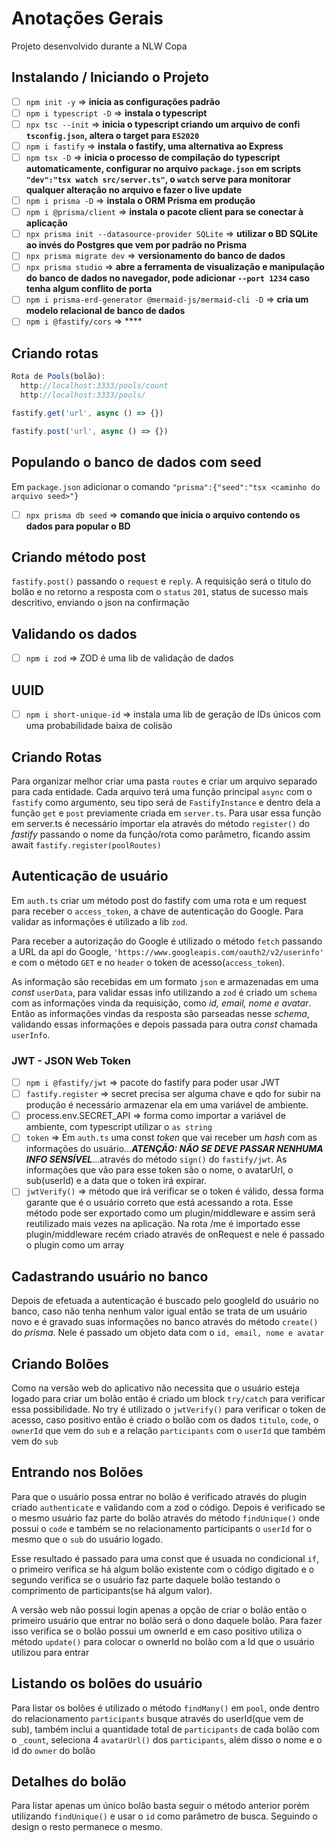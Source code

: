 # Anotações Gerais

Projeto desenvolvido durante a NLW Copa

## Instalando / Iniciando o Projeto

- [ ] ``npm init -y`` => **inicia as configurações padrão**
- [ ] ``npm i typescript -D`` => **instala o typescript**
- [ ] ``npx tsc --init`` => **inicia o typescript criando um arquivo de confi ``tsconfig.json``, altera o target para ``ES2020``**
- [ ] ``npm i fastify`` => **instala o fastify, uma alternativa ao Express**
- [ ] ``npm tsx -D`` => **inicia o processo de compilação do typescript automaticamente, configurar no arquivo ``package.json`` em scripts ``"dev":"tsx watch src/server.ts"``, o ``watch`` serve para monitorar qualquer alteração no arquivo e fazer o live update**
- [ ] ``npm i prisma -D`` => **instala o ORM Prisma em produção**
- [ ] ``npm i @prisma/client`` => **instala o pacote client para se conectar à aplicação**
- [ ] ``npx prisma init --datasource-provider SQLite`` => **utilizar o BD SQLite ao invés do Postgres que vem por padrão no Prisma**
- [ ] ``npx prisma migrate dev`` => **versionamento do banco de dados**
- [ ] ``npx prisma studio`` => **abre a ferramenta de visualização e manipulação do banco de dados no navegador, pode adicionar ``--port 1234`` caso tenha algum conflito de porta**
- [ ] ``npm i prisma-erd-generator @mermaid-js/mermaid-cli -D`` => **cria um modelo relacional de banco de dados**
- [ ] ``npm i @fastify/cors`` => ****

## Criando rotas

```js
Rota de Pools(bolão):
  http://localhost:3333/pools/count
  http://localhost:3333/pools/

fastify.get('url', async () => {})

fastify.post('url', async () => {})

```

## Populando o banco de dados com seed

Em ``package.json`` adicionar o comando ``"prisma":{"seed":"tsx <caminho do arquivo seed>"}``

- [ ] ``npx prisma db seed`` => **comando que inicia o arquivo contendo os dados para popular o BD**

## Criando método post

``fastify.post()`` passando o ``request`` e ``reply``. A requisição será o titulo do bolão e no retorno a resposta com o ``status`` ``201``, status de sucesso mais descritivo, enviando o json na confirmação

## Validando os dados

- [ ] ``npm i zod`` => ZOD é uma lib de validação de dados

## UUID

- [ ] ``npm i short-unique-id`` => instala uma lib de geração de IDs únicos com uma probabilidade baixa de colisão

## Criando Rotas

Para organizar melhor criar uma pasta `routes` e criar um arquivo separado para cada entidade. Cada arquivo terá uma função principal `async` com o `fastify` como argumento, seu tipo será de `FastifyInstance` e dentro dela a função `get` e `post` previamente criada em `server.ts`. Para usar essa função em server.ts é necessário importar ela através do método `register()` do *fastify* passando o nome da função/rota como parâmetro, ficando assim await `fastify.register(poolRoutes)`

## Autenticação de usuário

Em `auth.ts` criar um método post do fastify com uma rota e um request para receber o `access_token`, a chave de autenticação do Google. Para validar as informações é utilizado a lib `zod`.

Para receber a autorização do Google é utilizado o método `fetch` passando a URL da api do Google, `'https://www.googleapis.com/oauth2/v2/userinfo'` e com o método `GET` e no `header` o token de acesso(`access_token`).

As informação são recebidas em um formato `json` e armazenadas em uma *const* `userData`, para validar essas info utilizando a `zod` é criado um `schema` com as informações vinda da requisição, como *id, email, nome e avatar*. Então as informações vindas da resposta são parseadas nesse *schema*, validando essas informações e depois passada para outra *const* chamada `userInfo`.

### JWT - JSON Web Token

- [ ] `npm i @fastify/jwt` => pacote do fastify para poder usar JWT
- [ ] `fastify.register` => secret precisa ser alguma chave e qdo for subir na produção é necessário armazenar ela em uma variável de ambiente.
- [ ] process.env.SECRET_API => forma como importar a variável de ambiente, com typescript utilizar o `as string`
- [ ] `token` => Em `auth.ts` uma const *token* que vai receber um *hash* com as informações do usuário...***ATENÇÃO: NÃO SE DEVE PASSAR NENHUMA INFO SENSÍVEL***...através do método `sign()` do `fastify/jwt`. As informações que vão para esse token são o nome, o avatarUrl, o sub(userId) e a data que o token irá expirar.
- [ ] `jwtVerify()` => método que irá verificar se o token é válido, dessa forma garante que é o usuário correto que está acessando a rota. Esse método pode ser exportado como um plugin/middleware e assim será reutilizado mais vezes na aplicação.
  Na rota /me é importado esse plugin/middleware recém criado através de onRequest e nele é passado o plugin como um array

## Cadastrando usuário no banco

Depois de efetuada a autenticação é buscado pelo googleId do usuário no banco, caso não tenha nenhum valor igual então se trata de um usuário novo e é gravado suas informações no banco através do método `create()` do *prisma*. Nele é passado um objeto data com o `id, email, nome e avatar`

## Criando Bolões

Como na versão web do aplicativo não necessita que o usuário esteja logado para criar um bolão então é criado um block `try/catch` para verificar essa possibilidade. No try é utilizado o `jwtVerify()` para verificar o token de acesso, caso positivo então é criado o bolão com os dados `titulo`, `code`, o `ownerId` que vem do `sub` e a relação `participants` com o `userId` que também vem do `sub`

## Entrando nos Bolões

Para que o usuário possa entrar no bolão é verificado através do plugin criado `authenticate` e validando com a zod o código. Depois é verificado se o mesmo usuário faz parte do bolão através do método `findUnique()` onde possui o `code` e também se no relacionamento participants o `userId` for o mesmo que o `sub` do usuário logado.

Esse resultado é passado para uma const que é usuada no condicional `if`, o primeiro verifica se há algum bolão existente com o código digitado e o segundo verifica se o usuário faz parte daquele bolão testando o comprimento de participants(se há algum valor).

A versão web não possui login apenas a opção de criar o bolão então o primeiro usuário que entrar no bolão será o dono daquele bolão. Para fazer isso verifica se o bolão possui um ownerId e em caso positivo utiliza o método `update()` para colocar o ownerId no bolão com a Id que o usuário utilizou para entrar

## Listando os bolões do usuário

Para listar os bolões é utilizado o método `findMany()` em `pool`, onde dentro do relacionamento `participants` busque através do userId(que vem de sub), também inclui a quantidade total de `participants` de cada bolão com o `_count`, seleciona 4 `avatarUrl()` dos `participants`, além disso o nome e o id do `owner` do bolão

## Detalhes do bolão

Para listar apenas um único bolão basta seguir o método anterior porém utilizando `findUnique()` e usar o `id` como parâmetro de busca. Seguindo o design o resto permanece o mesmo.